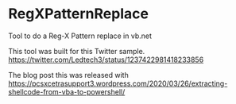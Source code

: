 # RegXPatternReplace
Tool to do a Reg-X Pattern replace in vb.net

This tool was built for this Twitter sample.
https://twitter.com/Ledtech3/status/1237422981418233856

The blog post this was released with
https://pcsxcetrasupport3.wordpress.com/2020/03/26/extracting-shellcode-from-vba-to-powershell/
